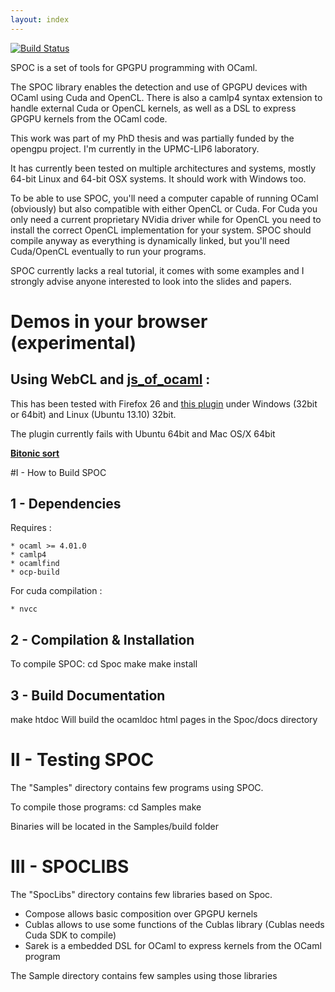 ```yaml
---
layout: index
---
```

[![Build Status](https://travis-ci.org/mathiasbourgoin/SPOC.png?branch=master)](https://travis-ci.org/mathiasbourgoin/SPOC)


SPOC is a set of tools for GPGPU programming with OCaml.

The SPOC library enables the detection and use of GPGPU devices with OCaml using Cuda and OpenCL. 
There is also a camlp4 syntax extension to handle external Cuda or OpenCL kernels, as well as a DSL to express GPGPU kernels from the OCaml code.

This work was part of my PhD thesis and was partially funded by the opengpu project. 
I'm currently in the UPMC-LIP6 laboratory.

It has currently been tested on multiple architectures and systems, mostly 64-bit Linux and 64-bit OSX systems. It should work with Windows too.

To be able to use SPOC, you'll need a computer capable of running OCaml (obviously) but also compatible with either OpenCL or Cuda. 
For Cuda you only need a current proprietary NVidia driver while for OpenCL you need to install the correct OpenCL implementation for your system. 
SPOC should compile anyway as everything is dynamically linked, but you'll need Cuda/OpenCL eventually to run your programs.

SPOC currently lacks a real tutorial, it comes with some examples and I strongly advise anyone interested to look into the slides and papers.

# Demos in your browser (experimental)

## Using WebCL and [js\_of\_ocaml](http://ocsigen.org/js_of_ocaml/) :

This has been tested with Firefox 26 and [this plugin](http://webcl.nokiaresearch.com/)
under Windows (32bit or 64bit) and Linux (Ubuntu 13.10) 32bit.

The plugin currently fails with Ubuntu 64bit and Mac OS/X 64bit 

[**Bitonic sort**][1]


#I - How to Build SPOC



## 1 - Dependencies 

Requires :
    
    * ocaml >= 4.01.0
    * camlp4
    * ocamlfind 
    * ocp-build
    
For cuda compilation :

    * nvcc    

## 2 - Compilation & Installation


To compile SPOC:
cd Spoc
make
make install


## 3 - Build Documentation


make htdoc
Will build the ocamldoc html pages in the Spoc/docs directory


# II - Testing SPOC


The "Samples" directory contains few programs using SPOC.

To compile those programs:
cd Samples
make

Binaries will be located in the Samples/build folder


# III - SPOCLIBS


The "SpocLibs" directory contains few libraries based on Spoc.
 - Compose allows basic composition over GPGPU kernels
 - Cublas allows to use some functions of the Cublas library 
   (Cublas needs Cuda SDK to compile)
 - Sarek is a embedded DSL for OCaml to express kernels from the OCaml program

The Sample directory contains few samples using those libraries

[1]: docs/bitonic.html
